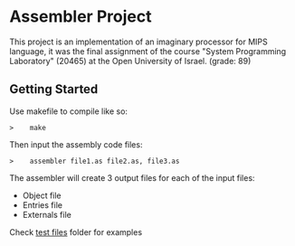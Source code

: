 # Assembler Project
This project is an implementation of an imaginary processor for MIPS language, it was the final assignment of the course "System Programming Laboratory" (20465) at the Open University of Israel. (grade: 89)

## Getting Started
Use makefile to compile like so:
```
>    make
```

Then input the assembly code files:
```
>    assembler file1.as file2.as, file3.as
```
The assembler will create 3 output files for each of the input files:
- Object file
- Entries file
- Externals file

Check [test files](https://github.com/eladavital117/Assembler-Project/tree/master/Assembler/test%20files) folder for examples
